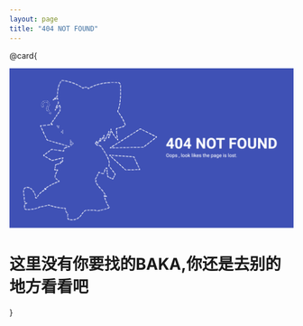 ```yaml
---
layout: page
title: "404 NOT FOUND"
---
```


@card{
    
![这里没有你要找的BAKA,你还是去别的地方看看吧](/img/404.png) 

# 这里没有你要找的BAKA,你还是去别的地方看看吧
  
}
